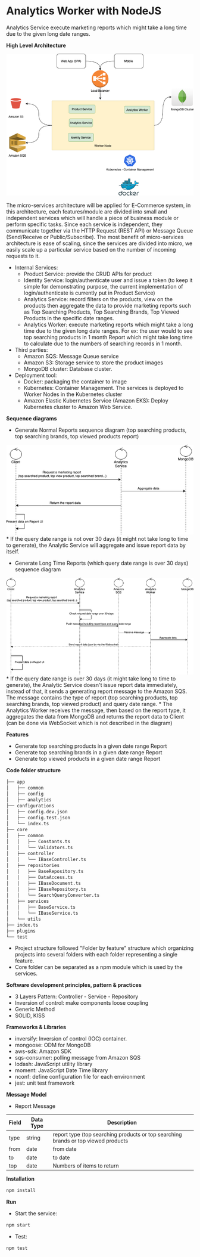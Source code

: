 # Analytics Worker with NodeJS

Analytics Service execute marketing reports which might take a long time due to the given long date ranges.

**High Level Architecture**

![High Level Architecture diagram](https://github.com/trongdau184/nab-analytics-service/blob/master/High-level-architect-diagram.png?raw=true)

The micro-services architecture will be applied for E-Commerce system, in this architecture, each features/module are divided into small and independent services which will handle a piece of business module or perform specific tasks. Since each service is independent, they communicate together via the HTTP Request (REST API) or Message Queue (Send/Receive or Public/Subscribe). 
The most benefit of micro-services architecture is ease of scaling, since the services are divided into micro, we easily scale up a particular service based on the number of incoming requests to it.
* Internal Services:
    * Product Service: provide the CRUD APIs for product
    * Identity Service: login/authenticate user and issue a token (to keep it simple for demonstrating purpose, the current implementation of login/authenticate is currently put in Product Service)
    * Analytics Service: record filters on the products, view on the products then aggregate the data to provide marketing reports such as Top Searching Products, Top Searching Brands, Top Viewed Products in the specific date ranges.
    * Analytics Worker: execute marketing reports which might take a long time due to the given long date ranges. For ex: the user would to see top searching products in 1 month Report which might take long time to calculate due to the numbers of searching records in 1 month.
* Third parties:
    * Amazon SQS:  Message Queue service
    * Amazon S3: Storage service to store the product images
    * MongoDB cluster: Database cluster.
* Deployment tool:
    * Docker: packaging the container to image
    * Kubernetes: Container Management. The services is deployed to Worker Nodes in the Kubernetes cluster
    * Amazon Elastic Kubernetes Service (Amazon EKS): Deploy Kubernetes cluster to Amazon Web Service.

**Sequence diagrams**
* Generate Normal Reports sequence diagram (top searching products, top searching brands, top viewed products report)

![Generate Normal Reports](https://github.com/trongdau184/nab-analytics-service/blob/master/Normal-reports-diagram.png?raw=true)
    * If the query date range is not over 30 days (it might not take long to time to generate), the Analytic Service will aggregate and issue report data by itself.

* Generate Long Time Reports (which query date range is over 30 days) sequence diagram

![Generate Normal Reports](https://github.com/trongdau184/nab-analytics-service/blob/master/Long-time-report-diagram.png?raw=true)
    * If the query date range is over 30 days (it might take long to time to generate), the Analytic Service doesn't issue report data immediately, instead of that, it sends a generating report message to the Amazon SQS. The message contains the type of report (top searching products, top searching brands, top viewed product) and query date range.
    * The Analytics Worker receives the message, then based on the report type, it aggregates the data from MongoDB and returns the report data to Client (can be done via WebSocket which is not described in the diagram)

**Features**
* Generate top searching products in a given date range Report
* Generate top searching brands in a given date range Report
* Generate top viewed products in a given date range Report

**Code folder structure**
```
├── app
│   ├── common
│   ├── config
│   ├── analytics
├── configurations
│   ├── config.dev.json
│   ├── config.test.json
│   └── index.ts
├── core
│   ├── common
│   │   ├── Constants.ts
│   │   └── Validators.ts
│   ├── controller
│   │   └── IBaseController.ts
│   ├── repositories
│   │   ├── BaseRepository.ts
│   │   ├── DataAccess.ts
│   │   ├── IBaseDocument.ts
│   │   ├── IBaseRepository.ts
│   │   └── SearchQueryConverter.ts
│   ├── services
│   │   ├── BaseService.ts
│   │   └── IBaseService.ts
│   └── utils
├── index.ts
├── plugins
└── test
```
* Project structure followed "Folder by feature" structure which organizing projects into several folders with each folder representing a single feature.
* Core folder can be separated as a npm module which is used by the services.

**Software development principles, pattern & practices**
* 3 Layers Pattern: Controller - Service - Repository
* Inversion of control: make components loose coupling
* Generic Method
* SOLID, KISS

**Frameworks & Libraries**
* inversify: Inversion of control (IOC) container.
* mongoose: ODM for MongoDB 
* aws-sdk: Amazon SDK
* sqs-consumer: polling message from Amazon SQS
* lodash: JavaScript utility library
* moment: JavaScript Date Time library
* nconf: define configuration file for each environment
* jest: unit test framework

**Message Model**
* Report Message

| Field     | Data Type | Description | 
| ----------| ----------| ------------|
| type      | string    | report type (top searching products or top searching brands or top viewed products |
| from      | date      | from date |
| to        | date      | to date   |
| top       | date      | Numbers of items to return |

**Installation**
```bash
npm install
```
**Run**

* Start the service:
```bash
npm start
```

* Test:
```bash
npm test
```

